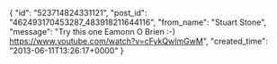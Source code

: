  {
   "id": "523714824331121",
   "post_id": "462493170453287_483918211644116",
   "from_name": "Stuart Stone",
   "message": "Try this one Eamonn O Brien :-)  https://www.youtube.com/watch?v=cFykQwImGwM",
   "created_time": "2013-06-11T13:26:17+0000"
 }
